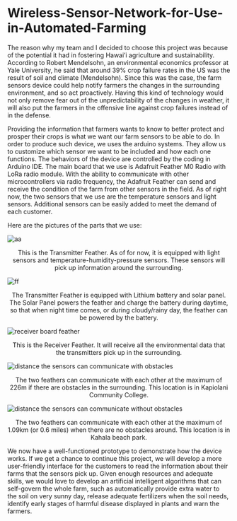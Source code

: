 # Wireless-Sensor-Network-for-Use-in-Automated-Farming

The reason why my team and I decided to choose this project was because of the potential it had in fostering Hawai’i agriculture and sustainability. According to Robert Mendelsohn, an environmental economics professor at Yale University, he said that around 39% crop failure rates in the US was the result of soil and climate (Mendelsohn). Since this was the case, the farm sensors device could help notify farmers the changes in the surrounding environment, and so act proactively. Having this kind of technology would not only remove fear out of the unpredictability of the changes in weather, it will also put the farmers in the offensive line against crop failures instead of in the defense.

Providing the information that farmers wants to know to better protect and prosper their crops is what we want our farm sensors to be able to do. In order to produce such device, we uses the arduino systems. They allow us to customize which sensor we want to be included and how each one functions. The behaviors of the device are controlled by the coding in Arduino IDE. The main board that we use is Adafruit Feather M0 Radio with LoRa radio module. With the ability to communicate with other microcontrollers via radio frequency, the Adafruit Feather can send and receive the condition of the farm from other sensors in the field. As of right now, the two sensors that we use are the temperature sensors and light sensors. Additional sensors can be easily added to meet the demand of each customer.

Here are the pictures of the parts that we use:

![aa](https://cloud.githubusercontent.com/assets/21114221/23250210/29c6e754-f94c-11e6-8521-023e7ab9a56c.png)
<center>
This is the Transmitter Feather. As of for now, it is equipped with light sensors and temperature-humidity-pressure sensors. These sensors will pick up information around the surrounding.</center>

![ff](https://cloud.githubusercontent.com/assets/21114221/23250360/e24c0048-f94c-11e6-8d1a-456643099a68.png)
<center>The Transmitter Feather is equipped with Lithium battery and solar panel. The Solar Panel powers the feather and charge the battery during daytime, so that when night time comes, or during cloudy/rainy day, the feather can be powered by the battery.</center>

![receiver board feather](https://cloud.githubusercontent.com/assets/21114221/23250383/03df136c-f94d-11e6-88e7-c5c3d4cba7fe.png)
<center>This is the Receiver Feather. It will receive all the environmental data that the transmitters pick up in the surrounding.</center>

![distance the sensors can communicate with obstacles](https://cloud.githubusercontent.com/assets/21114221/23250399/173aa03e-f94d-11e6-905b-b898bb67138f.PNG)
<center>The two feathers can communicate with each other at the maximum of 226m if there are obstacles in the surrounding. This location is in Kapiolani Community College. </center>

![distance the sensors can communicate without obstacles](https://cloud.githubusercontent.com/assets/21114221/23250413/24c5cc7e-f94d-11e6-8e0b-45dd668b4d00.PNG)
<center>The two feathers can communicate with each other at the maximum of 1.09km (or 0.6 miles) when there are no obstacles around. This location is in Kahala beach park. </center>

We now have a well-functioned prototype to demonstrate how the device works. If we get a chance to continue this project, we will develop a more user-friendly interface for the customers to read the information about their farms that the sensors pick up. Given enough resources and adequate skills, we would love to develop an artificial intelligent algorithms that can self-govern the whole farm, such as automatically provide extra water to the soil on very sunny day, release adequate fertilizers when the soil needs, identify early stages of harmful disease displayed in plants and warn the farmers.

